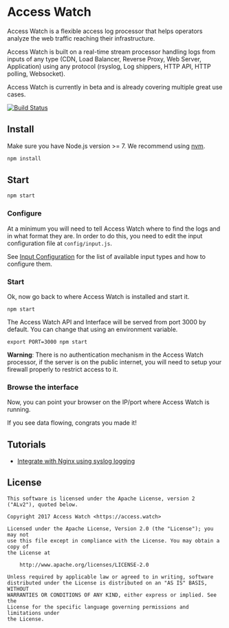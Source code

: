 # Access Watch

Access Watch is a flexible access log processor that helps operators analyze the web traffic reaching their infrastructure.

Access Watch is built on a real-time stream processor handling logs from inputs of any type (CDN, Load Balancer, Reverse Proxy, Web Server, Application) using any protocol (rsyslog, Log shippers, HTTP API, HTTP polling, Websocket).

Access Watch is currently in beta and is already covering multiple great use cases.

[![Build Status](https://travis-ci.org/access-watch/access-watch.svg?branch=master)](https://travis-ci.org/access-watch/access-watch)

## Install

Make sure you have Node.js version >= 7. We recommend using [nvm](https://github.com/creationix/nvm).

```bash
npm install
```

## Start

```bash
npm start
```

### Configure

At a minimum you will need to tell Access Watch where to find the logs and in what format they are. In order to do this, you need to edit the input configuration file at `config/input.js`.

See [Input Configuration](./docs/input.md) for the list of available input types and how to configure them.

### Start

Ok, now go back to where Access Watch is installed and start it.

```shell
npm start
```

The Access Watch API and Interface will be served from port 3000 by default. You can change that using an environment variable.

```shell
export PORT=3000 npm start
```

**Warning**: There is no authentication mechanism in the Access Watch processor, if the server is on the public internet, you will need to setup your firewall properly to restrict access to it.

### Browse the interface

Now, you can point your browser on the IP/port where Access Watch is running.

If you see data flowing, congrats you made it!

## Tutorials

 - [Integrate with Nginx using syslog logging](https://access.watch/documentation/nginx)

## License

```
This software is licensed under the Apache License, version 2 ("ALv2"), quoted below.

Copyright 2017 Access Watch <https://access.watch>

Licensed under the Apache License, Version 2.0 (the "License"); you may not
use this file except in compliance with the License. You may obtain a copy of
the License at

    http://www.apache.org/licenses/LICENSE-2.0

Unless required by applicable law or agreed to in writing, software
distributed under the License is distributed on an "AS IS" BASIS, WITHOUT
WARRANTIES OR CONDITIONS OF ANY KIND, either express or implied. See the
License for the specific language governing permissions and limitations under
the License.
```
